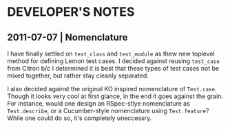 # DEVELOPER'S NOTES

## 2011-07-07 | Nomenclature

I have finally settled on `test_class` and `test_module` as thew new toplevel method for defining Lemon test cases. I decided against reusing `test_case` from Citron b/c I determined it is best that these types of test cases not be mixed together, but rather stay cleanly separated.

I also decided against the original KO inspired nomenclature of `Test.case`. Though it looks very cool at first glance, in the end it goes against the grain. For instance, would one design an RSpec-stlye nomenclature as `Test.describe`, or a Cucumber-style nomenclature using `Test.feature`? While one could do so, it's completely uneccessry.


